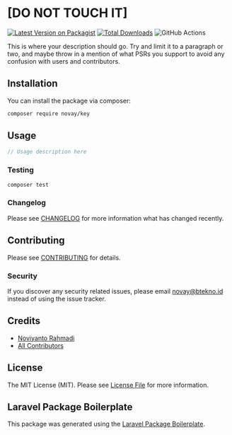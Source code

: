 # [DO NOT TOUCH IT]

[![Latest Version on Packagist](https://img.shields.io/packagist/v/novay/key.svg?style=flat-square)](https://packagist.org/packages/novay/key)
[![Total Downloads](https://img.shields.io/packagist/dt/novay/key.svg?style=flat-square)](https://packagist.org/packages/novay/key)
![GitHub Actions](https://github.com/novay/key/actions/workflows/main.yml/badge.svg)

This is where your description should go. Try and limit it to a paragraph or two, and maybe throw in a mention of what PSRs you support to avoid any confusion with users and contributors.

## Installation

You can install the package via composer:

```bash
composer require novay/key
```

## Usage

```php
// Usage description here
```

### Testing

```bash
composer test
```

### Changelog

Please see [CHANGELOG](CHANGELOG.md) for more information what has changed recently.

## Contributing

Please see [CONTRIBUTING](CONTRIBUTING.md) for details.

### Security

If you discover any security related issues, please email novay@btekno.id instead of using the issue tracker.

## Credits

-   [Noviyanto Rahmadi](https://github.com/novay)
-   [All Contributors](../../contributors)

## License

The MIT License (MIT). Please see [License File](LICENSE.md) for more information.

## Laravel Package Boilerplate

This package was generated using the [Laravel Package Boilerplate](https://laravelpackageboilerplate.com).
